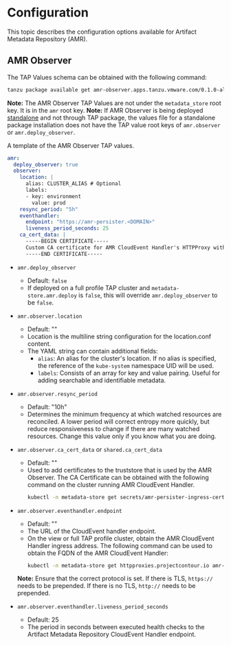 # Configuration

This topic describes the configuration options available for Artifact Metadata Repository (AMR).

## AMR Observer

The TAP Values schema can be obtained with the following command:
```bash
tanzu package available get amr-observer.apps.tanzu.vmware.com/0.1.0-alpha.8 --values-schema --namespace tap-install
```

**Note:** The AMR Observer TAP Values are not under the `metadata_store` root key. It is in the `amr` root key.
**Note:** If AMR Observer is being deployed [standalone](./install-amr-observer.hbs.md#installing-artifact-metadata-repository-observer-standalone) and not through TAP package, the values file for a standalone package installation does not have the TAP value root keys of `amr.observer` or `amr.deploy_observer`.

A template of the AMR Observer TAP values.

```yaml
amr: 
  deploy_observer: true
  observer:
    location: |
      alias: CLUSTER_ALIAS # Optional
      labels:
      - key: environment
        value: prod
    resync_period: "5h"
    eventhandler:
      endpoint: "https://amr-persister.<DOMAIN>"
      liveness_period_seconds: 25
    ca_cert_data: |
      -----BEGIN CERTIFICATE-----
      Custom CA certificate for AMR CloudEvent Handler's HTTPProxy with custom TLS certs
      -----END CERTIFICATE-----
```

* `amr.deploy_observer`
	* Default: `false`
  * If deployed on a full profile TAP cluster and `metadata-store.amr.deploy` is `false`, this will override `amr.deploy_observer` to be `false`.

* `amr.observer.location`
	* Default: ""
  * Location is the multiline string configuration for the location.conf content.
  * The YAML string can contain additional fields:
    * `alias`: An alias for the cluster's location. If no alias is specified, the reference of the `kube-system` namespace UID will be used.
    * `labels`: Consists of an array for key and value pairing. Useful for adding searchable and identifiable metadata.

* `amr.observer.resync_period`
	* Default: "10h"
  * Determines the minimum frequency at which watched resources are reconciled. A lower period will correct entropy more quickly, but reduce responsiveness to change if there are many watched resources. Change this value only if you know what you are doing.

* `amr.observer.ca_cert_data` or `shared.ca_cert_data`
	* Default: ""
  * Used to add certificates to the truststore that is used by the AMR Observer. The CA Certificate can be obtained with the following command on the cluster running AMR CloudEvent Handler. 
    ```bash
    kubectl -n metadata-store get secrets/amr-persister-ingress-cert -o jsonpath='{.data."crt.ca"}' | base64 -d
    ```

* `amr.observer.eventhandler.endpoint`
	* Default: ""
  * The URL of the CloudEvent handler endpoint.
  * On the view or full TAP profile cluster, obtain the AMR CloudEvent Handler ingress address. The following command can be used to obtain the FQDN of the AMR CloudEvent Handler:
    ```bash
    kubectl -n metadata-store get httpproxies.projectcontour.io amr-persister-ingress -o jsonpath='{.spec.virtualhost.fqdn}'
    ```
  **Note:** Ensure that the correct protocol is set. If there is TLS, `https://` needs to be prepended. If there is no TLS, `http://` needs to be prepended.

* `amr.observer.eventhandler.liveness_period_seconds`
	* Default: 25
  * The period in seconds between executed health checks to the Artifact Metadata Repository CloudEvent Handler endpoint.
